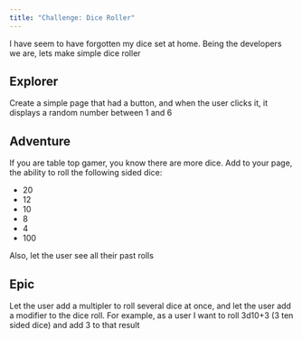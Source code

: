 ```yaml
---
title: "Challenge: Dice Roller"
---
```


I have seem to have forgotten my dice set at home. Being the developers we are, lets make simple dice roller


## Explorer

Create a simple page that had a button, and when the user clicks it, it displays a random number between 1 and 6

## Adventure

If you are table top gamer, you know there are more dice. Add to your page, the ability to roll the following sided dice: 

- 20
- 12
- 10
- 8
- 4
- 100

Also, let the user see all their past rolls

## Epic
Let the user add a multipler to roll several dice at once, and let the user add a modifier to the dice roll. For example, as a user I want to roll 3d10+3 (3 ten sided dice) and add 3 to that result

